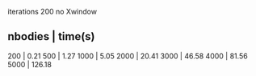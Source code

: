 iterations 200
no Xwindow

nbodies	| time(s)
-----------------
200		| 0.21
500		| 1.27
1000	| 5.05
2000	| 20.41
3000	| 46.58
4000	| 81.56
5000	| 126.18
